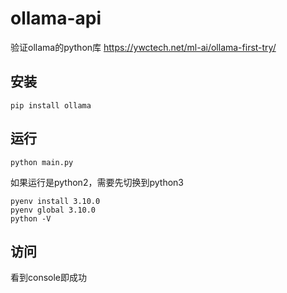 # ollama-api

验证ollama的python库
https://ywctech.net/ml-ai/ollama-first-try/

## 安装

```
pip install ollama
```

## 运行

```
python main.py
```

如果运行是python2，需要先切换到python3
```
pyenv install 3.10.0
pyenv global 3.10.0
python -V
```

## 访问

看到console即成功